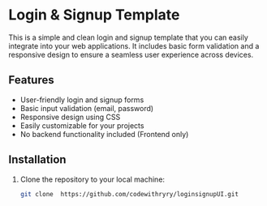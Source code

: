 # Login & Signup Template

This is a simple and clean login and signup template that you can easily integrate into your web applications. It includes basic form validation and a responsive design to ensure a seamless user experience across devices.

## Features

- User-friendly login and signup forms
- Basic input validation (email, password)
- Responsive design using CSS
- Easily customizable for your projects
- No backend functionality included (Frontend only)

## Installation

1. Clone the repository to your local machine:
   ```bash
   git clone  https://github.com/codewithryry/loginsignupUI.git
